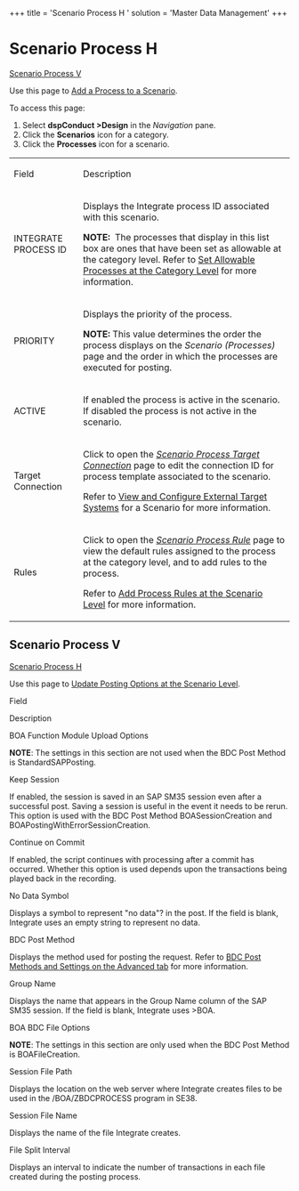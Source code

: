 +++
title = 'Scenario Process H  '
solution = 'Master Data Management'
+++

# Scenario Process H  

[Scenario Process V](#Scenario)

<div class="use">

Use this page to [Add a Process to a
Scenario](../Use_Cases/Add_an_Integrate_Process_to_a_Scenario.htm).

</div>

To access this page:

1.  Select <span style="font-weight: bold;">dspConduct
    \></span>**Design** in the *Navigation* pane.
2.  Click the **Scenarios** icon for a category.
3.  Click the **Processes** icon for a scenario.

<table>
<tbody>
<tr class="odd">
<td><p>Field</p></td>
<td><p>Description</p></td>
</tr>
<tr class="even">
<td><p>INTEGRATE PROCESS ID</p></td>
<td><p>Displays the Integrate process ID associated with this scenario.</p>
<p><strong>NOTE:</strong>  The processes that display in this list box are ones that have been set as allowable at the category level. Refer to <a href="../Use_Cases/Set_Allowed_Processes_at_the_Category_Level.htm">Set Allowable Processes at the Category Level</a> for more information.</p></td>
</tr>
<tr class="odd">
<td><p>PRIORITY</p></td>
<td><p>Displays the priority of the process.</p>
<p><strong>NOTE:</strong> This value determines the order the process displays on the <em>Scenario (Processes)</em> page and the order in which the processes are executed for posting.</p></td>
</tr>
<tr class="even">
<td><p>ACTIVE</p></td>
<td><p>If enabled the process is active in the scenario. If disabled the process is not active in the scenario.</p></td>
</tr>
<tr class="odd">
<td><p>Target Connection</p></td>
<td><p>Click to open the <em><a href="Scenario_Process_Target_Connection.htm">Scenario Process Target Connection</a></em> page to edit the connection ID for process template associated to the scenario.</p>
<p>Refer to <a href="../Use_Cases/View_and_Configure_External_Target_Systems_Scnrio.htm">View and Configure External Target Systems</a> for a Scenario for more information.</p></td>
</tr>
<tr class="even">
<td><p>Rules</p></td>
<td><p>Click to open the <span style="font-style: italic;"><a href="Scenario_Process_Rule.htm">Scenario Process Rule</a></span> page to view the default rules assigned to the process at the category level, and to add rules to the process.</p>
<p>Refer to <a href="../Use_Cases/Add_Process_Rules_at_the_Scenario_Level.htm">Add Process Rules at the Scenario Level</a> for more information.</p></td>
</tr>
</tbody>
</table>

## <span id="Scenario"></span>Scenario Process V

[Scenario Process H](#)

<div class="use">

Use this page to [Update Posting Options at the Scenario
Level](../Use_Cases/Update_Posting_Options_at_the_Scenario_%20Level.htm).

</div>

Field

Description

BOA Function Module Upload Options

**NOTE**: The settings in this section are not used when the BDC Post
Method is StandardSAPPosting.

Keep Session

If enabled, the session is saved in an SAP SM35 session even after a
successful post. Saving a session is useful in the event it needs to be
rerun. This option is used with the BDC Post Method BOASessionCreation
and BOAPostingWithErrorSessionCreation.

Continue on Commit

If enabled, the script continues with processing after a commit has
occurred. Whether this option is used depends upon the transactions
being played back in the recording.

No Data Symbol

Displays a symbol to represent "no data"? in the post. If the field is
blank, Integrate uses an empty string to represent no data.

BDC Post Method

Displays the method used for posting the request. Refer to [BDC Post
Methods and Settings on the Advanced
tab](../../../Platform/Integrate/Page_Desc/BDCPostMethodsSettingsAdvTab.htm)
for more information.

Group Name

Displays the name that appears in the Group Name column of the SAP SM35
session. If the field is blank, Integrate uses \>BOA.

BOA BDC File Options

**NOTE**: The settings in this section are only used when the BDC Post
Method is BOAFileCreation.

Session File Path

Displays the location on the web server where Integrate creates files to
be used in the /BOA/ZBDCPROCESS program in SE38.

Session File Name

Displays the name of the file Integrate creates.

File Split Interval

Displays an interval to indicate the number of transactions in each file
created during the posting process.
